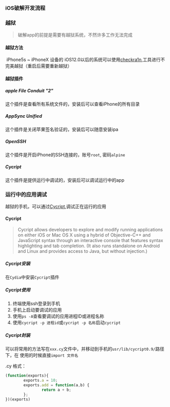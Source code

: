 ### iOS破解开发流程

### 越狱

> 破解app的前提是需要有越狱系统，不然许多工作无法完成

#### 越狱方法

​	iPhone5s ~ iPhoneX 设备的 iOS12.0以后的系统可以使用[checkra1n](https://checkra.in/),工具进行不完美越狱（重启后需要重新越狱）

#### 越狱插件

##### apple File Conduit "2"

这个插件是查看所有系统文件的，安装后可以查看iPhone的所有目录

##### AppSync Unified

这个插件是关闭苹果签名验证的，安装后可以随意安装ipa

##### OpenSSH

这个插件是开启iPhone的SSH连接的，账号`root`, 密码`alpine`

##### Cycript

这个插件是提供运行中调试的，安装后可以调试运行中的app

### 运行中的应用调试

越狱的手机，可以通过[Cycript](http://www.cycript.org/),调试正在运行的应用

#### Cycript

> Cycript allows developers to explore and modify running applications on either iOS or Mac OS X using a hybrid of Objective-C++ and JavaScript syntax through an interactive console that features syntax highlighting and tab completion.
> (It also runs standalone on Android and Linux and provides access to Java, but without injection.)

##### Cycript安装

在`Cydia`中安装`Cycript`插件

##### Cycript使用

1. 终端使用ssh登录到手机
2. 手机上启动要调试的应用
3. 使用`ps -A`查看要调试的应用进程ID或进程名称
4. 使用`cycript -p 进程id`或`cycript -p 名称`启动`cycript`

##### Cycript封装

可以将常用的方法写在`xxx.cy`文件中，并移动到手机的`usr/lib/cycript0.9/`路径下，在 使用的时候直接`import 文件名`

.cy 格式：

```javascript
(function(exports){
		exports.a = 10;
		exports.add = function(a,b) {
				return a + b;
		};
})(exports) 
```











